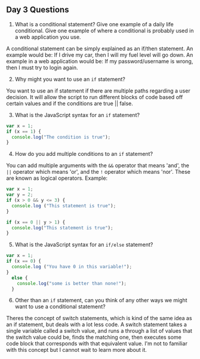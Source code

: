 ## Day 3 Questions

1. What is a conditional statement? Give one example of a daily life conditional. Give one example of where a conditional is probably used in a web application you use.

A conditional statement can be simply explained as an if/then statement. An example would be: If I drive my car, then I will my fuel level will go down. An example in a web application would be: If my password/username is wrong, then I must try to login again.

2. Why might you want to use an `if` statement?

You want to use an if statement if there are multiple paths regarding a user decision. It will allow the script to run different blocks of code based off certain values and if the conditions are true || false.

3. What is the JavaScript syntax for an `if` statement?
```JavaScript
var x = 1;
if (x == 1) {
  console.log("The condition is true");
}
```
4. How do you add multiple conditions to an `if` statement?

You can add multiple arguments with the `&&` operator that means 'and', the `||` operator which means 'or', and the `!` operator which means 'nor'. These are known as logical operators. Example:
```JavaScript
var x = 1;
var y = 2;
if (x > 0 && y <= 3) {
  console.log ("This statement is true");
}

if (x == 0 || y > 1) {
  console.log("This statement is true");
}
```
5. What is the JavaScript syntax for an `if/else` statement?
```JavaScript
var x = 1;
if (x == 0) {
  console.log ("You have 0 in this variable!");
}
  else {
    console.log("some is better than none!");
  }
```
6. Other than an `if` statement, can you think of any other ways we might want to use a conditional statement?

Theres the concept of switch statements, which is kind of the same idea as an if statement, but deals with a lot less code. A switch statement takes a single variable called a switch value, and runs a through a list of values that the switch value could be, finds the matching one, then executes some code block that corresponds with that equivalent value. I'm not to familiar with this concept but I cannot wait to learn more about it.
